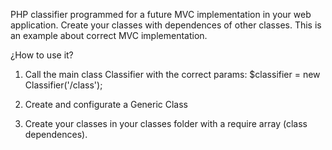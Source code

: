 PHP classifier programmed for a future MVC implementation in your web application. Create your classes with dependences of other classes. This is an example about correct MVC implementation.
 
¿How to use it?
 
1. Call the main class Classifier with the correct params:
$classifier = new Classifier('/class');
 
2. Create and configurate a Generic Class
 
3. Create your classes in your classes folder with a require array (class dependences).